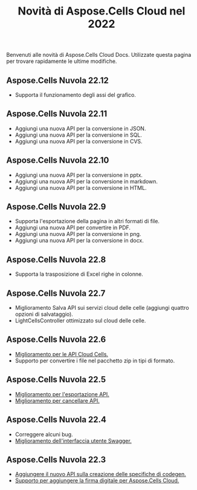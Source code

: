 ﻿---
title: Novità di Aspose.Cells Cloud nel 2022
second_title: Documen
linktitle: Novità del 202
type: docs
weight: 90
url: /it/new-features/2023/
keywords: What's new in aspose cells cloud. Microsoft Office Excel, Open Office Spreadsheet, CSV, PDF
description: Questa pagina descrive le nuove funzionalità Cloud Aspose.Cells più interessanti introdotte nelle versioni recenti
kwords: Excel, Office Cloud, REST API, Foglio di calcolo, PDF, CSV, Json, Markdown, Novità in Aspose.Cells Cloud
---
Benvenuti alle novità di Aspose.Cells Cloud Docs. Utilizzate questa pagina per trovare rapidamente le ultime modifiche.

## Aspose.Cells Nuvola 22.12

- Supporta il funzionamento degli assi del grafico.

## Aspose.Cells Nuvola 22.11

- Aggiungi una nuova API per la conversione in JSON.
- Aggiungi una nuova API per la conversione in SQL.
- Aggiungi una nuova API per la conversione in CVS.

## Aspose.Cells Nuvola 22.10

- Aggiungi una nuova API per la conversione in pptx.
- Aggiungi una nuova API per la conversione in markdown.
- Aggiungi una nuova API per la conversione in HTML.

## Aspose.Cells Nuvola 22.9

- Supporta l'esportazione della pagina in altri formati di file.
- Aggiungi una nuova API per convertire in PDF.
- Aggiungi una nuova API per la conversione in png.
- Aggiungi una nuova API per la conversione in docx.

## Aspose.Cells Nuvola 22.8

- Supporta la trasposizione di Excel righe in colonne.

## Aspose.Cells Nuvola 22.7

- Miglioramento Salva API sui servizi cloud delle celle (aggiungi quattro opzioni di salvataggio).
- LightCellsController ottimizzato sul cloud delle celle.

## Aspose.Cells Nuvola 22.6

- [Miglioramento per le API Cloud Cells.](/cells/it/aspose-cells-cloud-22-6-release-notes/)
- Supporto per convertire i file nel pacchetto zip in tipi di formato.

## Aspose.Cells Nuvola 22.5

- [Miglioramento per l'esportazione API.](https://docs.aspose.cloud/cells/export/)
- [Miglioramento per cancellare API.](https://docs.aspose.cloud/cells/clear/)

## Aspose.Cells Nuvola 22.4

- Correggere alcuni bug.
- [Miglioramento dell'interfaccia utente Swagger.](https://apireference.aspose.cloud/cells/)

## Aspose.Cells Nuvola 22.3

- [Aggiungere il nuovo API sulla creazione delle specifiche di codegen.](https://api.aspose.cloud/v3.0/cells/codegen/spec)
- [Supporto per aggiungere la firma digitale per Aspose.Cells Cloud.](/cells/it/workbook/digital-signature/)
